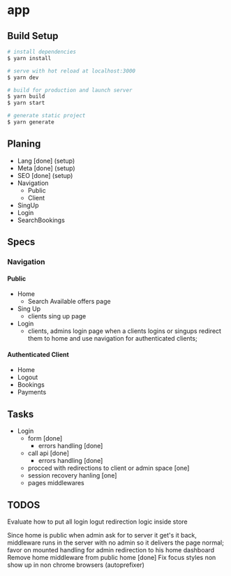 # app

## Build Setup

```bash
# install dependencies
$ yarn install

# serve with hot reload at localhost:3000
$ yarn dev

# build for production and launch server
$ yarn build
$ yarn start

# generate static project
$ yarn generate
```


## Planing
-   Lang [done] (setup)
-   Meta [done] (setup)
-   SEO  [done] (setup)
-   Navigation
    -   Public
    -   Client
-   SingUp
-   Login
-   SearchBookings



## Specs

### Navigation

#### Public
-   Home
    -   Search Available offers page
-   Sing Up
    -   clients sing up page
-   Login
    -   clients, admins login page
when a clients logins or singups redirect them to home and use navigation for authenticated clients;

#### Authenticated Client
-   Home
-   Logout
-   Bookings
-   Payments

## Tasks
- Login
  - form [done]
    - errors handling [done]
  - call api [done]
    - errors handling [done]
  - procced with redirections to client or admin space [one]
  - session recovery hanling [one]
  - pages middlewares


## TODOS
Evaluate how to put all login logut redirection logic inside store

Since home is public when admin ask for to server it get's it back, middleware runs in the server with no admin so it delivers the page normal; favor on mounted handling for admin redirection to his home dashboard
Remove home middleware from public home
[done]
Fix focus styles non show up in non chrome browsers (autoprefixer)
